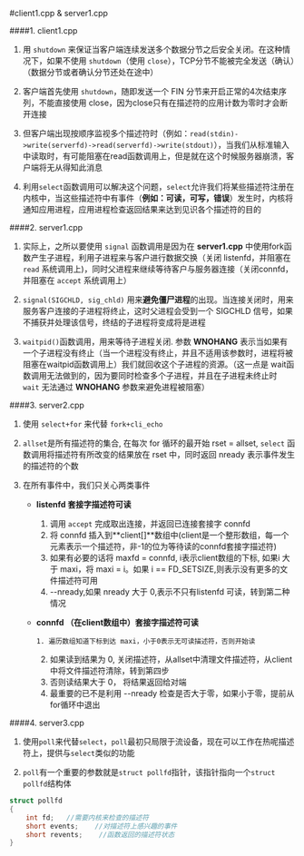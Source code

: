 #client1.cpp & server1.cpp

####1. client1.cpp

1. 用 `shutdown` 来保证当客户端连续发送多个数据分节之后安全关闭。在这种情况下，如果不使用 `shutdown`（使用 `close`），TCP分节不能被完全发送（确认）（数据分节或者确认分节还处在途中）

2. 客户端首先使用 `shutdown`，随即发送一个 FIN 分节来开启正常的4次结束序列，不能直接使用 close，因为close只有在描述符的应用计数为零时才会断开连接

3. 但客户端出现按顺序监视多个描述符时（例如：`read(stdin)->write(serverfd)->read(serverfd)->write(stdout)`），当我们从标准输入中读取时，有可能阻塞在read函数调用上，但是就在这个时候服务器崩溃，客户端将无从得知此消息

4. 利用`select`函数调用可以解决这个问题，`select`允许我们将某些描述符注册在内核中，当这些描述符中有事件（**例如：可读，可写，错误**）发生时，内核将通知应用进程，应用进程检查返回结果来达到见识各个描述符的目的


####2. server1.cpp

1. 实际上，之所以要使用 `signal` 函数调用是因为在 **server1.cpp** 中使用fork函数产生子进程，利用子进程来与客户进行数据交换（关闭 listenfd，并阻塞在 `read` 系统调用上)，同时父进程来继续等待客户与服务器连接（关闭connfd，并阻塞在 `accept` 系统调用上）

2. `signal(SIGCHLD, sig_chld)` 用来**避免僵尸进程**的出现。当连接关闭时，用来服务客户连接的子进程将终止，这时父进程会受到一个 SIGCHLD 信号，如果不捕获并处理该信号，终结的子进程将变成将是进程

3. `waitpid()`函数调用，用来等待子进程关闭. 参数 **WNOHANG** 表示当如果有一个子进程没有终止（当一个进程没有终止，并且不适用该参数时，进程将被阻塞在waitpid函数调用上）我们就回收这个子进程的资源。（这一点是 wait函数调用无法做到的，因为要同时检查多个子进程，并且在子进程未终止时 `wait` 无法通过 **WNOHANG** 参数来避免进程被阻塞）



####3. server2.cpp
1. 使用 `select+for` 来代替 `fork+cli_echo`

2. `allset`是所有描述符的集合, 在每次 for 循环的最开始 rset = allset,  `select` 函数调用将描述符有所改变的结果放在 rset 中，同时返回 nready 表示事件发生的描述符的个数 

3. 在所有事件中，我们只关心两类事件
    - **listenfd 套接字描述符可读**
        
        1. 调用 `accept` 完成取出连接，并返回已连接套接字 connfd
        2. 将 connfd 插入到**client[]**数组中(client是一个整形数组，每一个元素表示一个描述符，非-1的位为等待读的connfd套接字描述符)
        3. 如果有必要的话将 maxfd = connfd, i表示client数组的下标, 如果i 大于 maxi，将 maxi = i。如果 i == FD_SETSIZE,则表示没有更多的文件描述符可用
        4. --nready,如果 nready 大于 0,表示不只有listenfd 可读，转到第二种情况 
        
   - **connfd （在client数组中）套接字描述符可读**
   
	     1. 遍历数组知道下标到达 maxi，小于0表示无可读描述符，否则开始读
        2. 如果读到结果为 0, 关闭描述符，从allset中清理文件描述符，从client中将文件描述符清除，转到第四步
        3. 否则读结果大于 0， 将结果返回给对端
        4. 最重要的已不是利用 --nready 检查是否大于零，如果小于零，提前从for循环中退出


####4. server3.cpp
1. 使用`poll`来代替`select`，`poll`最初只局限于流设备，现在可以工作在热呢描述符上，提供与`select`类似的功能

2. `poll`有一个重要的参数就是`struct pollfd`指针，该指针指向一个`struct pollfd`结构体

```cpp
struct pollfd
{
    int fd;   //需要内核来检查的描述符
    short events;    //对描述符上感兴趣的事件
    short revents;    //函数返回的描述符状态
}
```

